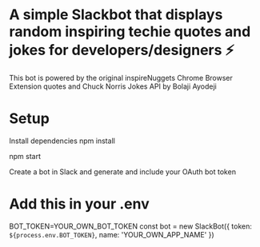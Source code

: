# A simple Slackbot that displays random inspiring techie quotes and jokes for developers/designers ⚡️ 

This bot is powered by the original inspireNuggets Chrome Browser Extension quotes and Chuck Norris Jokes API by Bolaji Ayodeji

# Setup

Install dependencies
npm install

npm start

Create a bot in Slack and generate and include your OAuth bot token

# Add this in your .env
BOT_TOKEN=YOUR_OWN_BOT_TOKEN
const bot = new SlackBot({
    token: `${process.env.BOT_TOKEN}`,
    name: 'YOUR_OWN_APP_NAME'
})
